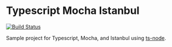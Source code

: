 # Typescript Mocha Istanbul 

[![Build Status](https://travis-ci.org/oleersoy/tsmochanyc.svg?branch=master)](https://travis-ci.org/oleersoy/tsmochanyc)

Sample project for Typescript, Mocha, and Istanbul using [ts-node](https://www.npmjs.com/package/ts-node).
